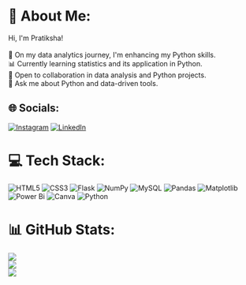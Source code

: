 # 💫 About Me:
Hi, I'm Pratiksha!<br><br>🌱 On my data analytics journey, I'm enhancing my Python skills.<br>📊 Currently learning statistics and its application in Python.<br>🤝 Open to collaboration in data analysis and Python projects.<br>💬 Ask me about Python and data-driven tools.


## 🌐 Socials:
[![Instagram](https://img.shields.io/badge/Instagram-%23E4405F.svg?logo=Instagram&logoColor=white)](https://instagram.com/sunkipratiksha) [![LinkedIn](https://img.shields.io/badge/LinkedIn-%230077B5.svg?logo=linkedin&logoColor=white)](https://linkedin.com/in/pratikshasunki) 

# 💻 Tech Stack:
![HTML5](https://img.shields.io/badge/html5-%23E34F26.svg?style=flat&logo=html5&logoColor=white) ![CSS3](https://img.shields.io/badge/css3-%231572B6.svg?style=flat&logo=css3&logoColor=white) ![Flask](https://img.shields.io/badge/flask-%23000.svg?style=flat&logo=flask&logoColor=white) ![NumPy](https://img.shields.io/badge/numpy-%23013243.svg?style=flat&logo=numpy&logoColor=white) ![MySQL](https://img.shields.io/badge/mysql-4479A1.svg?style=flat&logo=mysql&logoColor=white) ![Pandas](https://img.shields.io/badge/pandas-%23150458.svg?style=flat&logo=pandas&logoColor=white) ![Matplotlib](https://img.shields.io/badge/Matplotlib-%23ffffff.svg?style=flat&logo=Matplotlib&logoColor=black) ![Power Bi](https://img.shields.io/badge/power_bi-F2C811?style=flat&logo=powerbi&logoColor=black) ![Canva](https://img.shields.io/badge/Canva-%2300C4CC.svg?style=flat&logo=Canva&logoColor=white) ![Python](https://img.shields.io/badge/python-3670A0?style=flat&logo=python&logoColor=ffdd54)
# 📊 GitHub Stats:
![](https://github-readme-stats.vercel.app/api?username=sunkipratiksha&theme=default&hide_border=false&include_all_commits=false&count_private=false)<br/>
![](https://github-readme-streak-stats.herokuapp.com/?user=sunkipratiksha&theme=default&hide_border=false)<br/>
![](https://github-readme-stats.vercel.app/api/top-langs/?username=sunkipratiksha&theme=default&hide_border=false&include_all_commits=false&count_private=false&layout=compact)

